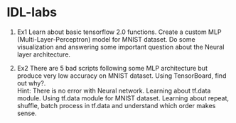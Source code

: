 # IDL-labs

1. Ex1
Learn about basic tensorflow 2.0 functions. Create a custom MLP (Multi-Layer-Perceptron) model for MNIST dataset. Do some visualization and answering some important question about the Neural layer architecture. 

2. Ex2
There are 5 bad scripts following some MLP architecture but produce very low accuracy on MNIST dataset. Using TensorBoard, find out why?.  
Hint: There is no error with Neural network. 
Learning about tf.data module. Using tf.data module for MNIST dataset. 
Learning about repeat, shuffle, batch process in tf.data and understand which order makes sense. 
